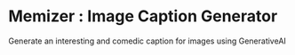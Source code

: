 # Memizer : Image Caption Generator
Generate an interesting and comedic caption for images  using GenerativeAI
